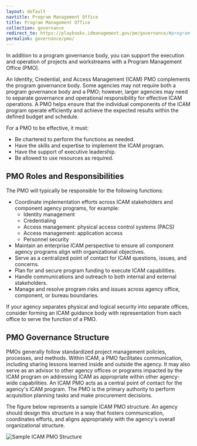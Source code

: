 ```yaml
---
layout: default
navtitle: Program Management Office
title: Program Management Office
collection: governance
redirect_to: https://playbooks.idmanagement.gov/pm/governance/#program-management-office
permalink: governance/pmo/
---
```


In addition to a program governance body, you can support the execution and operation of projects and workstreams with a Program Management Office (PMO).

An Identity, Credential, and Access Management (ICAM) PMO complements the program governance body. Some agencies may not require both a program governance body and a PMO; however, larger agencies may need to separate governance and operational responsibility for effective ICAM operations. A PMO helps ensure that the individual components of the ICAM program operate efficiently and achieve the expected results within the defined budget and schedule.

For a PMO to be effective, it must:

- Be chartered to perform the functions as needed.
- Have the skills and expertise to implement the ICAM program.
- Have the support of executive leadership.
- Be allowed to use resources as required.

## PMO Roles and Responsibilities

The PMO will typically be responsible for the following functions:

- Coordinate implementation efforts across ICAM stakeholders and component agency programs, for example:
    - Identity management
    - Credentialing 
    - Access management: physical access control systems (PACS)
    - Access management: application access
    - Personnel security
- Maintain an enterprise ICAM perspective to ensure all component agency programs align with organizational objectives.
- Serve as a centralized point of contact for ICAM questions, issues, and concerns.
- Plan for and secure program funding to execute ICAM capabilities.
- Handle communications and outreach to both internal and external stakeholders.
- Manage and resolve program risks and issues across agency office, component, or bureau boundaries.

If your agency separates physical and logical security into separate offices, consider forming an ICAM guidance body with representation from each office to serve the function of a PMO.

## PMO Governance Structure

PMOs generally follow standardized project management policies, processes, and methods. Within ICAM, a PMO facilitates communication, including sharing lessons learned inside and outside the agency. It may also serve as an advisor to other agency offices or programs impacted by the ICAM program on addressing ICAM as appropriate within other agency-wide capabilities. An ICAM PMO acts as a central point of contact for the agency's ICAM program. The PMO is the primary authority to perform acquisition planning tasks and make procurement decisions.

The figure below represents a sample ICAM PMO structure. An agency should design this structure in a way that fosters communication, coordinates efforts, and aligns appropriately with the agency's overall organizational structure.

![Sample ICAM PMO Structure]({{site.baseurl}}/img/Sample_ICAM_PMO_Structure.png)
